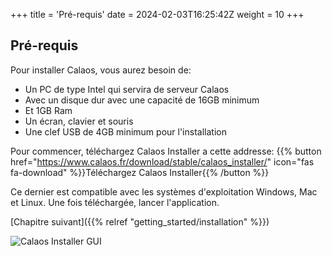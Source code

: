 +++
title = 'Pré-requis'
date = 2024-02-03T16:25:42Z
weight = 10
+++

## Pré-requis

Pour installer Calaos, vous aurez besoin de:

- Un PC de type Intel qui servira de serveur Calaos
- Avec un disque dur avec une capacité de 16GB minimum
- Et 1GB Ram
- Un écran, clavier et souris
- Une clef USB de 4GB minimum pour l'installation

Pour commencer, téléchargez Calaos Installer a cette addresse: {{% button href="https://www.calaos.fr/download/stable/calaos_installer/" icon="fas fa-download" %}}Téléchargez Calaos Installer{{% /button %}}

Ce dernier est compatible avec les systèmes d'exploitation Windows, Mac et Linux. Une fois téléchargée, lancer l'application.

[Chapitre suivant]({{% relref "getting_started/installation" %}})

![Calaos Installer GUI](/en/getting_started/images/calaos_installer_empty.png?width=50pc)
